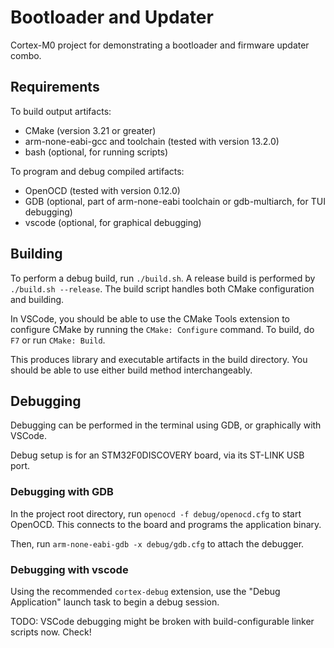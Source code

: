 # Bootloader and Updater

Cortex-M0 project for demonstrating a bootloader and firmware updater combo.

## Requirements

To build output artifacts:

- CMake (version 3.21 or greater)
- arm-none-eabi-gcc and toolchain (tested with version 13.2.0)
- bash (optional, for running scripts)

To program and debug compiled artifacts:

- OpenOCD (tested with version 0.12.0)
- GDB (optional, part of arm-none-eabi toolchain or gdb-multiarch, for TUI debugging)
- vscode (optional, for graphical debugging)

## Building

To perform a debug build, run `./build.sh`. A release build is performed by `./build.sh --release`.
The build script handles both CMake configuration and building.

In VSCode, you should be able to use the CMake Tools extension to configure CMake by running the
`CMake: Configure` command. To build, do `F7` or run `CMake: Build`.

This produces library and executable artifacts in the build directory. You should be able to use
either build method interchangeably.

## Debugging

Debugging can be performed in the terminal using GDB, or graphically with VSCode.

Debug setup is for an STM32F0DISCOVERY board, via its ST-LINK USB port.

### Debugging with GDB

In the project root directory, run `openocd -f debug/openocd.cfg` to start OpenOCD. This connects
to the board and programs the application binary.

Then, run `arm-none-eabi-gdb -x debug/gdb.cfg` to attach the debugger.

### Debugging with vscode

Using the recommended `cortex-debug` extension, use the "Debug Application" launch task to begin a
debug session.

TODO: VSCode debugging might be broken with build-configurable linker scripts now. Check!
